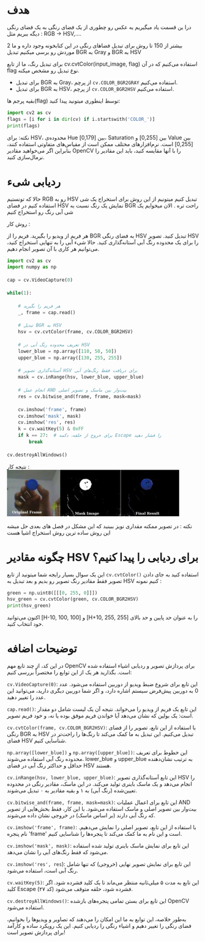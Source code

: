 # هدف
درا ین قسمت یاد میگیریم یه عکس رو چطوری از یک فضای رنگی به یک فضای رنگی دیگه ببریم
مثل : RGB -> HSV,....

بیشتر از 150 تا روش برای تبدیل فضاهای رنگی در این کتابخونه وجود داره و ما 2 موردش رو برسی میکنیم
تبدیل BGR به Gray و BGR به HSV


برای تبدیل رنگ، ما از تابع cv.cvtColor(input_image, flag) استفاده می‌کنیم که در آن flag نوع تبدیل رو مشخص میکنه.
* برای تبدیل BGR به Gray، از پرچم `cv.COLOR_BGR2GRAY` استفاده می‌کنیم.
* برای تبدیل BGR به HSV، از پرچم `cv.COLOR_BGR2HSV` استفاده می‌کنیم.

بقیه پرجم ها(flag) توسط اینطوری میتونید پیدا کنید:

```python
import cv2 as cv
flags = [i for i in dir(cv) if i.startswith('COLOR_')]
print(flags)
```

نکته: برای HSV، محدوده‌ی Hue بین [0,179]، Saturation بین [0,255] و Value بین [0,255] است. نرم‌افزارهای مختلف ممکن است از مقیاس‌های متفاوتی استفاده کنند، بنابراین اگر می‌خواهید مقادیر OpenCV را با آنها مقایسه کنید، باید این مقادیر را نرمال‌سازی کنید.

# ردیابی شیء
حالا که تونستیم RGB رو به HSV تبدیل کنیم میتونیم از این روش برای استخراج یک شی استفاده کنیم
در فضای HSV نمایش یک رنگ نسبت به BGR راحت تره .
الان میخوایم یک شی آبی رنگ رو استخراج کنیم

روش کار :

هر فریم از ویدیو را بگیرید.
فریم را از BGR به فضای رنگی HSV تبدیل کنید.
تصویر HSV را برای یک محدوده رنگ آبی آستانه‌گذاری کنید.
حالا شیء آبی را به تنهایی استخراج کنید، می‌توانیم هر کاری با آن تصویر انجام دهیم.

```python
import cv2 as cv
import numpy as np
 
cap = cv.VideoCapture(0)
 
while(1):
 
    # هر فریم را بگیرید
    _, frame = cap.read()
 
    # تبدیل BGR به HSV
    hsv = cv.cvtColor(frame, cv.COLOR_BGR2HSV)
 
    # تعریف محدوده رنگ آبی در HSV
    lower_blue = np.array([110, 50, 50])
    upper_blue = np.array([130, 255, 255])
 
    # آستانه‌گذاری تصویر HSV برای دریافت فقط رنگ‌های آبی
    mask = cv.inRange(hsv, lower_blue, upper_blue)
 
    # انجام عمل AND بیت‌وار بین ماسک و تصویر اصلی
    res = cv.bitwise_and(frame, frame, mask=mask)
 
    cv.imshow('frame', frame)
    cv.imshow('mask', mask)
    cv.imshow('res', res)
    k = cv.waitKey(5) & 0xFF
    if k == 27:  # برای خروج از حلقه، دکمه Escape را فشار دهید
        break
 
cv.destroyAllWindows()
```
نتیجه کار : 
![img](./assets/frame.jpg)

نکته : در تصویر ممکنه مقداری نویز ببینید که این مشکل در فصل های بعدی حل میشه
این روش ساده ترین روش استخراج اشیا هست

# چگونه مقادیر HSV برای ردیابی را پیدا کنیم؟
این یک سوال بسیار رایجه شما میتونید از تابع `cv.cvtColor()` استفاده کنید
به جای دادن تصویر فقط مقادیر رنگ تصویر رو بدیم و بعد تبدیل به HSV کنیم
نمونه : 
```python
green = np.uint8([[[0, 255, 0]]])
hsv_green = cv.cvtColor(green, cv.COLOR_BGR2HSV)
print(hsv_green)
```

اکنون می‌توانید [H-10, 100, 100] و [H+10, 255, 255] را به عنوان حد پایین و حد بالای خود انتخاب کنید.


# توضیحات اضافه
در این کد، از چند تابع مهم OpenCV برای پردازش تصویر و ردیابی اشیاء استفاده شده است. بگذارید هر یک از این توابع را مختصراً بررسی کنیم:

`cv.VideoCapture(0)`:
این تابع برای شروع ضبط ویدیو از دوربین استفاده می‌شود. عدد 0 به دوربین پیش‌فرض سیستم اشاره دارد، و اگر شما دوربین دیگری دارید، می‌توانید این عدد را تغییر دهید.

`cap.read()`:
این تابع یک فریم از ویدیو را می‌خواند. نتیجه آن یک لیست شامل دو مقدار است: یک بولین که نشان می‌دهد آیا خواندن فریم موفق بوده یا نه، و خود فریم تصویر.

`cv.cvtColor(frame, cv.COLOR_BGR2HSV)`:
با استفاده از این تابع، تصویر را از فضای رنگی BGR به HSV تبدیل می‌کنیم. این تبدیل به ما کمک می‌کند تا رنگ‌ها را راحت‌تر در فضای HSV شناسایی کنیم.

`np.array([lower_blue])` و `np.array([upper_blue])`:
این خطوط برای تعریف محدوده رنگ آبی استفاده می‌شوند. lower_blue و upper_blue به ترتیب نشان‌دهنده حداقل و حداکثر رنگ آبی در فضای HSV هستند.

`cv.inRange(hsv, lower_blue, upper_blue)`:
این تابع آستانه‌گذاری تصویر HSV را انجام می‌دهد و یک ماسک باینری تولید می‌کند. در این ماسک، مقادیر رنگی در محدوده تعیین‌شده (رنگ آبی) به ۱ و بقیه مقادیر به ۰ تبدیل می‌شوند.

`cv.bitwise_and(frame, frame, mask=mask)`:
این تابع برای اعمال عملیات AND بیت‌وار بین تصویر اصلی و ماسک استفاده می‌شود. با این کار، فقط بخش‌هایی از تصویر که رنگ آبی دارند (بر اساس ماسک) در خروجی نشان داده می‌شوند.

`cv.imshow('frame', frame)`:
با استفاده از این تابع، تصویر اصلی را نمایش می‌دهیم. نام پنجره 'frame' است و این نام به ما کمک می‌کند تا پنجره‌ها را شناسایی کنیم.

`cv.imshow('mask', mask)`:
این تابع برای نمایش ماسک باینری تولید شده استفاده می‌شود که فقط رنگ‌های آبی را نشان می‌دهد.

`cv.imshow('res', res`):
این تابع برای نمایش تصویر نهایی (خروجی) که تنها شامل رنگ آبی است، استفاده می‌شود.

`cv.waitKey(5)`:
این تابع به مدت ۵ میلی‌ثانیه منتظر می‌ماند تا یک کلید فشرده شود. اگر کلید Escape (کد ۲۷) فشرده شود، حلقه متوقف می‌شود.

`cv.destroyAllWindows()`:
این تابع برای بستن تمامی پنجره‌های بازشده OpenCV استفاده می‌شود.

به‌طور خلاصه، این توابع به ما این امکان را می‌دهند که تصاویر و ویدیوها را بخوانیم، فضای رنگی را تغییر دهیم و اشیاء رنگی را ردیابی کنیم. این یک رویکرد ساده و کارآمد برای پردازش تصویر است!


